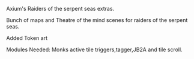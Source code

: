 Axium's Raiders of the serpent seas extras.

Bunch of maps and Theatre of the mind scenes for raiders of the serpent seas. 

Added Token art

Modules Needed: 
Monks active tile triggers,tagger,JB2A and tile scroll.
